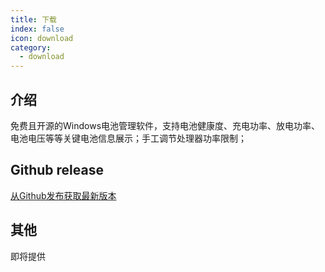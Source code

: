 ```yaml
---
title: 下载
index: false
icon: download
category:
  - download
---
```

## 介绍

免费且开源的Windows电池管理软件，支持电池健康度、充电功率、放电功率、电池电压等等关键电池信息展示；手工调节处理器功率限制；

## Github release

[从Github发布获取最新版本](https://github.com/topabomb/BatteryMaster/releases)

## 其他

即将提供
